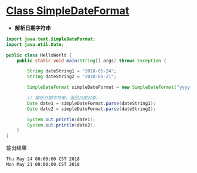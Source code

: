 # [Class SimpleDateFormat](https://docs.oracle.com/javase/8/docs/api/java/text/SimpleDateFormat.html)

- **解析日期字符串**

```java
import java.text.SimpleDateFormat;
import java.util.Date;

public class HelloWorld {
    public static void main(String[] args) throws Exception {

        String dateString1 = "2018-05-24";
        String dateString2 = "2018-05-21";

        SimpleDateFormat simpleDateFormat = new SimpleDateFormat("yyyy-MM-dd");

        // 解析日期字符串，返回日期对象。
        Date date1 = simpleDateFormat.parse(dateString1);
        Date date2 = simpleDateFormat.parse(dateString2);

        System.out.println(date1);
        System.out.println(date2);
    }
}
```

输出结果

```bash
Thu May 24 00:00:00 CST 2018
Mon May 21 00:00:00 CST 2018
```